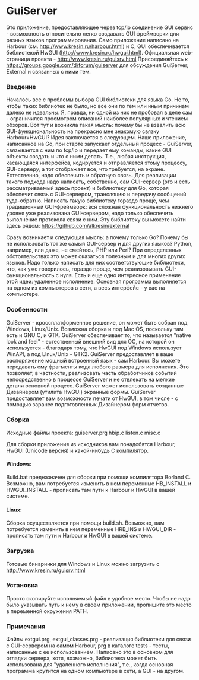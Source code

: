 ﻿# GuiServer
   Это приложение, предоставляющее через tcp/ip соединение GUI сервис - возможность относительно легко создавать GUI фреймворки для разных языков программирования.
   Само приложение написано на Harbour (см. http://www.kresin.ru/harbour.html) и C, GUI обеспечивается библиотекой HwGUI (http://www.kresin.ru/hwgui.html).
   Официальная web-страница проекта - http://www.kresin.ru/guisrv.html
   Присоединяйтесь к https://groups.google.com/d/forum/guiserver для обсуждения GuiServer, External и связанных с ними тем.

### Введение
   Началось все с проблемы выбора GUI библиотеки для языка Go. Не то, чтобы таких библиотек не было, но все они по тем или иным причинам далеко не идеальны. Я, правда, ни одной из них не пробовал в деле сам - ограничился просмотром описаний наиболее популярных и чтением обзоров.
   Вот тут и возникла такая мысль: почему бы не взвалить всю GUI-функциональность на прекрасно мне знакомую связку Harbour+HwGUI?
   Идея заключается в следующем. Наше приложение, написанное на Go, при старте запускает отдельный процесс - GuiServer, связывается с ним по tcp/ip и передает ему команды, какие GUI объекты создать и что с ними делать. Т.е., любая инструкция, касающаяся интерфейса, кодируется и отправляется этому процессу, GUI-серверу, а тот отображает все, что требуется, на экране. Естественно, надо обеспечить и обратную связь.
   Для реализации такого подхода надо написать, собственно, сам GUI-сервер (это и есть рассматриваемый здесь проект) и библиотеку для Go, которая обеспечит связь с GUI-сервером, трансляцию и передачу сообщений туда-обратно. Написать такую библиотеку гораздо проще, чем традиционный GUI-фреймворк: вся сложная функциональность нижнего уровня уже реализована GUI-сервером, надо только обеспечить выполнение протокола связи с ним.
   Эту библиотеку вы можете найти здесь рядом: https://github.com/alkresin/external

   Сразу возникает и следующая мысль: а почему только Go? Почему бы не использовать тот же самый GUI-сервер и для других языков? Python, например, или даже, не смейтесь, PHP или Perl? При определенных обстоятельствах это может оказаться полезным и для многих других языков. Надо только написать для них соответствующие библиотеки, что, как уже говорилось, гораздо проще, чем реализовывать GUI-функциональность с нуля.
   Есть и еще одно интересное применение этой идеи: удаленное исполнение. Основная программа выполняется на одном из компьютеров в сети, а весь интерфейс - у вас на компьютере.

### Особенности
   GuiServer - кроссплатформенное решение, он может быть собран под Windows, Linux/Unix. Возможна сборка и под Mac OS, поскольку там есть и GNU C, и GTK.
   GuiServer обеспечивает то, что называется "native look and feel" - естественный внешний вид для ОС, на которой он используется - благодаря тому, что HwGUI под Windows использует WinAPI, а под LInux/Unix - GTK2.
   GuiServer предоставляет в ваше распоряжение мощный встроенный язык - сам Harbour. Вы можете передавать ему фрагменты кода любого размера для исполнения. Это позволяет, в частности, реализовать часть обработчиков событий непосредственно в процессе GuiServer и не отвлекать на мелкие детали основной процесс.
   GuiServer может использовать созданные Дизайнером (утилита HwGUI) экранные формы.
   GuiServer предоставляет вам возможности печати от HwGUI, в том числе - с помощью заранее подготовленных Дизайнером форм отчетов.

### Сборка
   Исходные файлы проекта:
      guiserver.prg
      hbip.c
      listen.c
      misc.c

   Для сборки приложения из исходников вам понадобятся Harbour, HwGUI (Unicode версия) и какой-нибудь C компилятор.

#### Windows:
   Build.bat предназначен для сборки при помощи компилятора Borland C. Возможно, вам потребуется изменить в нем переменные HB_INSTALL и HWGUI_INSTALL - прописать там пути к Harbour и HwGUI в вашей системе.

#### Linux:
   Сборка осуществляется при помощи build.sh. Возможно, вам потребуется изменить в нем переменные HRB_INS и HWGUI_DIR - прописать там пути к Harbour и HwGUI в вашей системе.

### Загрузка
   Готовые бинарники для Windows и Linux можно загрузить с http://www.kresin.ru/guisrv.html

### Установка
   Просто скопируйте исполняемый файл в удобное место. Чтобы не надо было указывать путь к нему в своем приложении, пропишите это место в переменной окружения PATH.

### Примечания
   Файлы extgui.prg, extgui_classes.prg - реализация библиотеки для связи с GUI-сервером на самом Harbour, prg в каталоге tests - тесты, написанные с ее использованием. Написано это в основном для отладки сервера, хотя, возможно, библиотека может быть использована для "удаленного исполнения", т.е., когда основная программа крутится на одном компьютере в сети, а GUI - на другом.

